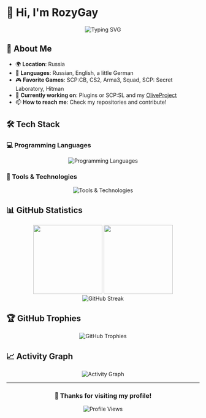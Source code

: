 # 👋 Hi, I'm RozyGay

<div align="center">
  <img src="https://readme-typing-svg.herokuapp.com?font=Fira+Code&pause=1000&color=F75C7E&center=true&vCenter=true&width=435&lines=Game+Developer;Full+Stack+Developer;Always+learning+new+things" alt="Typing SVG" />
</div>

## 🚀 About Me

- 🌍 **Location**: Russia
- 💬 **Languages**: Russian, English, a little German
- 🎮 **Favorite Games**: SCP:CB, CS2, Arma3, Squad, SCP: Secret Laboratory, Hitman
- 🔭 **Currently working on**: Plugins or SCP:SL and my [OliveProject](https://discord.gg/8sfvXTWHmN)
- 📫 **How to reach me**: Check my repositories and contribute!

## 🛠️ Tech Stack

### 💻 Programming Languages
<div align="center">
  <img src="https://skillicons.dev/icons?i=cs,js,html,css,cpp,python" alt="Programming Languages" />
</div>

### 🔧 Tools & Technologies
<div align="center">
  <img src="https://skillicons.dev/icons?i=unity,mysql,git,github,vscode,blender" alt="Tools & Technologies" />
</div>

## 📊 GitHub Statistics

<div align="center">
  <img height="180em" src="https://github-readme-stats.vercel.app/api?username=RozyGay&show_icons=true&theme=synthwave&include_all_commits=true&count_private=true"/>
  <img height="180em" src="https://github-readme-stats.vercel.app/api/top-langs/?username=RozyGay&layout=compact&langs_count=7&theme=synthwave"/>
</div>

<div align="center">
  <img src="https://github-readme-streak-stats.herokuapp.com/?user=RozyGay&theme=synthwave" alt="GitHub Streak" />
</div>

## 🏆 GitHub Trophies
<div align="center">
  <img src="https://github-profile-trophy.vercel.app/?username=RozyGay&theme=synthwave&row=2&column=3" alt="GitHub Trophies" />
</div>

## 📈 Activity Graph
<div align="center">
  <img src="https://github-readme-activity-graph.vercel.app/graph?username=RozyGay&theme=synthwave-84" alt="Activity Graph" />
</div>

---

<div align="center">
  <h3>💖 Thanks for visiting my profile!</h3>
  <img src="https://komarev.com/ghpvc/?username=RozyGay&color=blueviolet&style=flat-square&label=Profile+Views" alt="Profile Views" />
</div>
